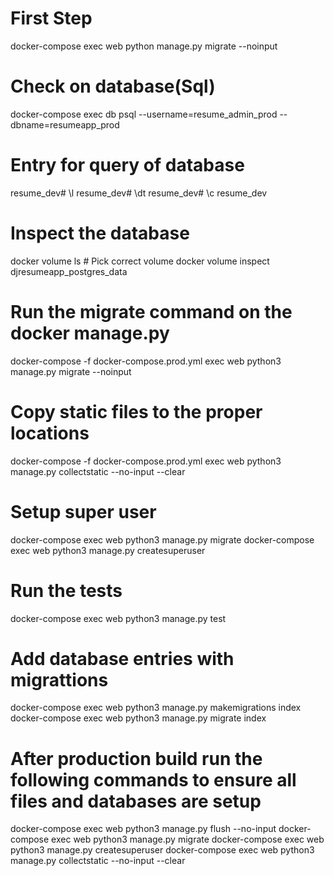 # First Step
docker-compose exec web python manage.py migrate --noinput

# Check on database(Sql)
docker-compose exec db psql --username=resume_admin_prod --dbname=resumeapp_prod

# Entry for query of database
resume_dev# \l
resume_dev# \dt
resume_dev# \c resume_dev

# Inspect the database
docker volume ls # Pick correct volume
docker volume inspect djresumeapp_postgres_data

# Run the migrate command on the docker manage.py
docker-compose -f docker-compose.prod.yml exec web python3 manage.py migrate --noinput

# Copy static files to the proper locations
docker-compose -f docker-compose.prod.yml exec web python3 manage.py collectstatic --no-input --clear

# Setup super user
docker-compose exec web python3 manage.py migrate
docker-compose exec web python3 manage.py createsuperuser

# Run the tests
docker-compose exec web python3 manage.py test

# Add database entries with migrattions
docker-compose exec web python3 manage.py makemigrations index
docker-compose exec web python3 manage.py migrate index

# After production build run the following commands to ensure all files and databases are setup
docker-compose exec web python3 manage.py flush --no-input
docker-compose exec web python3 manage.py migrate
docker-compose exec web python3 manage.py createsuperuser
docker-compose exec web python3 manage.py collectstatic --no-input --clear
